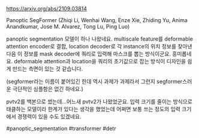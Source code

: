 https://arxiv.org/abs/2109.03814

Panoptic SegFormer (Zhiqi Li, Wenhai Wang, Enze Xie, Zhiding Yu, Anima Anandkumar, Jose M. Alvarez, Tong Lu, Ping Luo)

panoptic segmentation 모델이 하나 나왔네요. multiscale feature를 deformable attention encoder로 결합, location decoder로 각 instance의 위치 정보를 찾아낸 다음 이 정보를 mask decoder에 쿼리로 입력해 마스크를 뽑는 방식이군요. 흥미롭네요. deformable attention과 location을 쿼리의 초기값으로 잡는 방식이 디자인을 쉽게 만드는 측면이 있는 것 같습니다.

(segformer라는 이름이 붙어있긴 한데 역시 과제가 과제라서 그런지 segformer스러운 극단적인 심플함은 없긴 하네요.)

pvtv2를 백본으로 썼는데...어느새 pvtv2가 나왔었군요. 입력 크기를 줄이는 방식으로 태클하는 모델이라 한계가 있다는 생각을 했었는데 어쩌면 보통 쓰는 정도의 입력 크기에서 경쟁력이 있을 수도 있겠네요.

#panoptic_segmentation #transformer #detr 